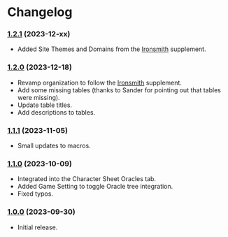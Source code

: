 # Changelog

### [1.2.1](https://github.com/jendave/starsmith-expanded-oracles/commits/main) (2023-12-xx)

* Added Site Themes and Domains from the [Ironsmith](https://preview.drivethrurpg.com/en/product/351813/ironsmith) supplement.

### [1.2.0](https://github.com/jendave/starsmith-expanded-oracles/commits/main) (2023-12-18)

* Revamp organization to follow the [Ironsmith](https://preview.drivethrurpg.com/en/product/351813/ironsmith) supplement.
* Add some missing tables (thanks to Sander for pointing out that tables were missing).
* Update table titles.
* Add descriptions to tables.

### [1.1.1](https://github.com/jendave/starsmith-expanded-oracles/commits/main) (2023-11-05)

* Small updates to macros.

### [1.1.0](https://github.com/jendave/starsmith-expanded-oracles/commits/main) (2023-10-09)

* Integrated into the Character Sheet Oracles tab.
* Added Game Setting to toggle Oracle tree integration.
* Fixed typos.

### [1.0.0](https://github.com/jendave/ironsmith-expanded-oracles/commits/main) (2023-09-30)

* Initial release.
